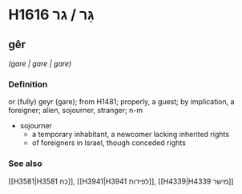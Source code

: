 # H1616 גֵּר / גר

## gêr

_(gare | ɡare | ɡare)_

### Definition

or (fully) geyr (gare); from H1481; properly, a guest; by implication, a foreigner; alien, sojourner, stranger; n-m

- sojourner
  - a temporary inhabitant, a newcomer lacking inherited rights
  - of foreigners in Israel, though conceded rights

### See also

[[H3581|H3581 כח]], [[H3941|H3941 לפידות]], [[H4339|H4339 מישר]]
